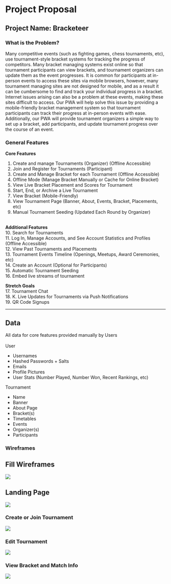 <h1>Project Proposal</h1>
<h2>Project Name: Bracketeer</h2>


<h3>What is the Problem?</h3>
<p>Many competitive events (such as fighting games, chess tournaments, etc), use tournament-style bracket systems for tracking the progress of competitors. Many bracket managing systems exist online so that tournament participants can view brackets, and tournament organizers can update them as the event progresses. It is common for participants at in-person events to access these sites via mobile browsers, however, many tournament managing sites are not designed for mobile, and as a result it can be cumbersome to find and track your individual progress in a bracket. Internet issues arising can also be a problem at these events, making these sites difficult to access. Our PWA will help solve this issue by providing a mobile-friendly bracket management system so that tournament participants can track their progress at in-person events with ease. Additionally, our PWA will provide tournament organizers a simple way to set up a bracket, add participants, and update tournament progress over the course of an event.</p>


<h3>General Features</h3>

<strong>Core Features</strong><br>
1. Create and manage Tournaments (Organizer) (Offline Accessible)<br>
2. Join and Register for Tournaments (Participant)  <br>
3. Create and Manage Bracket for each Tournament (Offline Accessible)  <br>
4. Offline Mode (Manage Bracket Manually or Cache for Online Bracket)  <br>
5. View Live Bracket Placement and Scores for Tournament  <br>
6. Start, End, or Archive a Live Tournament  <br>
7. View Bracket (Mobile-Friendly)  <br>
8. View Tournament Page (Banner, About, Events, Bracket, Placements, etc)  <br>
9. Manual Tournament Seeding (Updated Each Round by Organizer)  <br><br>

<strong>Additional Features</strong><br>
10. Search for Tournaments <br>
11. Log In, Manage Accounts, and See Account Statistics and Profiles (Offline Accessible) <br>
12. View Past Tournaments and Placements <br>
13. Tournament Events Timeline (Openings, Meetups, Award Ceremonies, etc) <br>
14. Create an Account (Optional for Participants) <br>
15. Automatic Tournament Seeding <br>
16. Embed live streams of tournament <br>

<strong>Stretch Goals</strong><br>
17. Tournament Chat<br>
18. K. Live Updates for Tournaments via Push Notifications<br>
19. QR Code Signups<br>

<hr>
<h2>Data</h2>
All data for core features provided manually by Users <br>
<br>
User
<ul>
  <li>Usernames</li>
  <li>Hashed Passwords + Salts</li>
  <li>Emails</li>
  <li>Profile Pictures</li>
  <li>User Stats (Number Played, Number Won, Recent Rankings, etc)</li>
</ul>

Tournament
<ul>
  <li>Name</li>
  <li>Banner</li>
  <li>About Page</li>
  <li>Bracket(s)</li>
  <li>Timetables</li>
  <li>Events</li>
  <li>Organizer(s)</li>
  <li>Participants</li>
</ul>

<h3>Wireframes</h3>
<h2>Fill Wireframes</h2>
<img src="https://github.ncsu.edu/engr-csc342/csc342-2022Fall-groupT/blob/master/Proposal/Wireframes/csc342-groupT-Wireframe-Full.png" >
<h2>Landing Page</h2>
<img src="https://github.ncsu.edu/engr-csc342/csc342-2022Fall-groupT/blob/master/Proposal/Wireframes/csc342-groupT-Wireframe-Landing.png">
<h3>Create or Join Tournament</h3>
<img src="https://github.ncsu.edu/engr-csc342/csc342-2022Fall-groupT/blob/master/Proposal/Wireframes/csc342-Wireframe-createjoin.png" >
<h3>Edit Tournament</h3>
<img src="https://github.ncsu.edu/engr-csc342/csc342-2022Fall-groupT/blob/master/Proposal/Wireframes/csc342-Wireframe-edittournament.png" >
<h3>View Bracket and Match Info</h3>
<img src="https://github.ncsu.edu/engr-csc342/csc342-2022Fall-groupT/blob/master/Proposal/Wireframes/csc342-Wireframe-bracketviewedit.png" >











